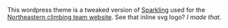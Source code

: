This wordpress theme is a tweaked version of [Sparkling](https://colorlib.com/wp/themes/sparkling/) used for the [Northeastern climbing team website](http://www.northeastern.edu/climbing/). See that inline svg logo? *I made that.*